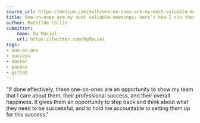 ```yaml
---
source_url: https://medium.com/swlh/one-on-ones-are-my-most-valuable-meetings-heres-how-i-run-them-d9ae7c64dade
title: One-on-ones are my most valuable meetings; here’s how I run them
author: Mathilde Collin
submitter:
    name: Og Maciel
    url: https://twitter.com/OgMaciel
tags:
- one-on-one
- success
- docker
- pandas
- gitlab
---
```


"If done effectively, these one-on-ones are an opportunity to show my team that I care about them, their professional success, and their overall happiness. It gives them an opportunity to step back and think about what they need to be successful, and to hold me accountable to setting them up for this success." 
